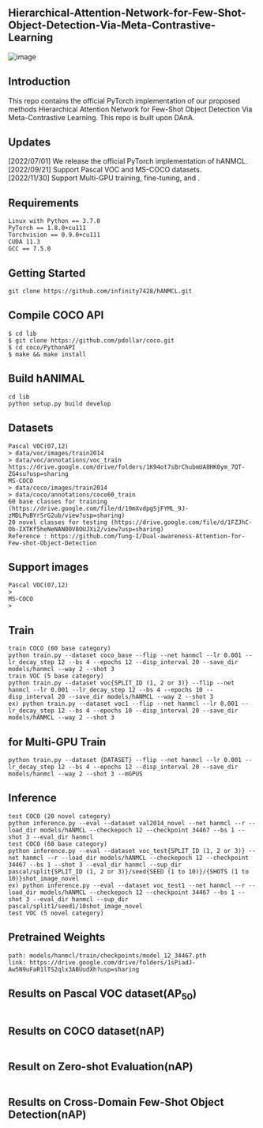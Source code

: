 ## Hierarchical-Attention-Network-for-Few-Shot-Object-Detection-Via-Meta-Contrastive-Learning
![image](https://user-images.githubusercontent.com/59869350/207762476-2005a476-431b-4e4f-9c43-4f3a14eb80b5.png)



## Introduction
This repo contains the official PyTorch implementation of our proposed methods Hierarchical Attention Network for Few-Shot Object Detection Via Meta-Contrastive Learning.
This repo is built upon DAnA.

## Updates
[2022/07/01] We release the official PyTorch implementation of hANMCL.  
[2022/09/21] Support Pascal VOC and MS-COCO datasets.  
[2022/11/30] Support Multi-GPU training, fine-tuning, and . 

## Requirements
<pre><code>Linux with Python == 3.7.0
PyTorch == 1.8.0+cu111
Torchvision == 0.9.0+cu111
CUDA 11.3
GCC == 7.5.0</code></pre>

## Getting Started
<pre><code>git clone https://github.com/infinity7428/hANMCL.git</code></pre>

## Compile COCO API
<pre><code>$ cd lib
$ git clone https://github.com/pdollar/coco.git 
$ cd coco/PythonAPI
$ make && make install</code></pre>


## Build hANIMAL
<pre><code>cd lib
python setup.py build develop</code></pre>

## Datasets
<pre><code>Pascal VOC(07,12)
> data/voc/images/train2014
> data/voc/annotations/voc_train
https://drive.google.com/drive/folders/1K94ot7sBrChubmUA8HK0ym_7QT-ZG4su?usp=sharing
MS-COCO
> data/coco/images/train2014
> data/coco/annotations/coco60_train
60 base classes for training (https://drive.google.com/file/d/10mXvdpgSjFYML_9J-zMDLPuBYrSrG2ub/view?usp=sharing)
20 novel classes for testing (https://drive.google.com/file/d/1FZJhC-Ob-IXTKf5heNeNAN00V8OUJXi2/view?usp=sharing)
Reference : https://github.com/Tung-I/Dual-awareness-Attention-for-Few-shot-Object-Detection
</code></pre>

## Support images
<pre><code>Pascal VOC(07,12)
>  
MS-COCO
>  
</code></pre>

## Train
<pre><code>train COCO (60 base category)
python train.py --dataset coco_base --flip --net hanmcl --lr 0.001 --lr_decay_step 12 --bs 4 --epochs 12 --disp_interval 20 --save_dir models/hanmcl --way 2 --shot 3
train VOC (5 base category)
python train.py --dataset voc{SPLIT_ID (1, 2 or 3)} --flip --net hanmcl --lr 0.001 --lr_decay_step 12 --bs 4 --epochs 10 --disp_interval 20 --save_dir models/hANMCL --way 2 --shot 3
ex) python train.py --dataset voc1 --flip --net hanmcl --lr 0.001 --lr_decay_step 12 --bs 4 --epochs 10 --disp_interval 20 --save_dir models/hANMCL --way 2 --shot 3</code></pre>

## for Multi-GPU Train
<pre><code>python train.py --dataset {DATASET} --flip --net hanmcl --lr 0.001 --lr_decay_step 12 --bs 4 --epochs 12 --disp_interval 20 --save_dir models/hanmcl --way 2 --shot 3 --mGPUS
</code></pre>

## Inference
<pre><code>test COCO (20 novel category)
python inference.py --eval --dataset val2014_novel --net hanmcl --r --load_dir models/hANMCL --checkepoch 12 --checkpoint 34467 --bs 1 --shot 3 --eval_dir hanmcl
test COCO (60 base category)
python inference.py --eval --dataset voc_test{SPLIT_ID (1, 2 or 3)} --net hanmcl --r --load_dir models/hANMCL --checkepoch 12 --checkpoint 34467 --bs 1 --shot 3 --eval_dir hanmcl --sup_dir pascal/split{SPLIT_ID (1, 2 or 3)}/seed{SEED (1 to 10)}/{SHOTS (1 to 10)}shot_image_novel
ex) python inference.py --eval --dataset voc_test1 --net hanmcl --r --load_dir models/hANMCL --checkepoch 12 --checkpoint 34467 --bs 1 --shot 3 --eval_dir hanmcl --sup_dir pascal/split1/seed1/10shot_image_novel
test VOC (5 novel category)
</code></pre>

## Pretrained Weights
<pre><code>path: models/hanmcl/train/checkpoints/model_12_34467.pth  
link: https://drive.google.com/drive/folders/1sPiadJ-Aw5N9uFaR1lTS2qlx3ABUudXh?usp=sharing</code></pre>

## Results on Pascal VOC dataset(AP<sub>50</sub>)
<pre><code></code></pre>

## Results on COCO dataset(nAP)
<pre><code></code></pre>

## Result on Zero-shot Evaluation(nAP)
<pre><code></code></pre>

## Results on Cross-Domain Few-Shot Object Detection(nAP)
<pre><code></code></pre>
